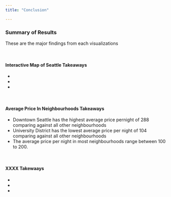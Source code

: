 ```yaml
---
title: "Conclusion"

---
```




### Summary of Results
These are the major findings from each visualizations

<br>

#### Interactive Map of Seattle Takeaways
*
*
*

<br>

#### Average Price In Neighbourhoods Takeaways
* Downtown Seattle has the highest average price pernight of 288 comparing against all other neighbourhoods
* University District has the lowest average price per night of 104 comparing against all other neighbourhoods
* The average price per night in most neighbourhoods range between 100 to 200. 

<br>

#### XXXX Takewaays
*
*
*

